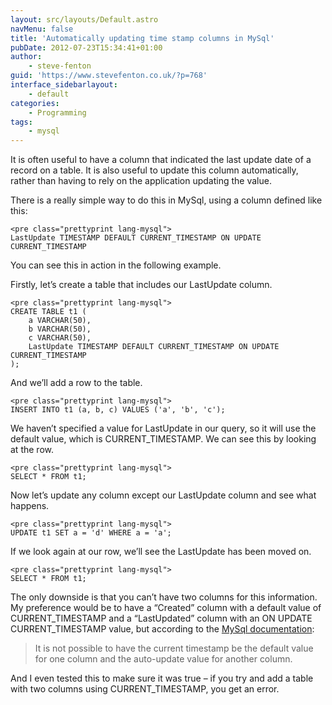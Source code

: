 ```yaml
---
layout: src/layouts/Default.astro
navMenu: false
title: 'Automatically updating time stamp columns in MySql'
pubDate: 2012-07-23T15:34:41+01:00
author:
    - steve-fenton
guid: 'https://www.stevefenton.co.uk/?p=768'
interface_sidebarlayout:
    - default
categories:
    - Programming
tags:
    - mysql
---
```


It is often useful to have a column that indicated the last update date of a record on a table. It is also useful to update this column automatically, rather than having to rely on the application updating the value.

There is a really simple way to do this in MySql, using a column defined like this:

```
<pre class="prettyprint lang-mysql">
LastUpdate TIMESTAMP DEFAULT CURRENT_TIMESTAMP ON UPDATE CURRENT_TIMESTAMP
```

You can see this in action in the following example.

Firstly, let’s create a table that includes our LastUpdate column.

```
<pre class="prettyprint lang-mysql">
CREATE TABLE t1 (
    a VARCHAR(50),
    b VARCHAR(50),
    c VARCHAR(50),
    LastUpdate TIMESTAMP DEFAULT CURRENT_TIMESTAMP ON UPDATE CURRENT_TIMESTAMP
);
```

And we’ll add a row to the table.

```
<pre class="prettyprint lang-mysql">
INSERT INTO t1 (a, b, c) VALUES ('a', 'b', 'c');
```

We haven’t specified a value for LastUpdate in our query, so it will use the default value, which is CURRENT\_TIMESTAMP. We can see this by looking at the row.

```
<pre class="prettyprint lang-mysql">
SELECT * FROM t1;
```

Now let’s update any column except our LastUpdate column and see what happens.

```
<pre class="prettyprint lang-mysql">
UPDATE t1 SET a = 'd' WHERE a = 'a';
```

If we look again at our row, we’ll see the LastUpdate has been moved on.

```
<pre class="prettyprint lang-mysql">
SELECT * FROM t1;
```

The only downside is that you can’t have two columns for this information. My preference would be to have a “Created” column with a default value of CURRENT\_TIMESTAMP and a “LastUpdated” column with an ON UPDATE CURRENT\_TIMESTAMP value, but according to the [MySql documentation](http://dev.mysql.com/doc/refman/5.0/en/timestamp-initialization.html):

> It is not possible to have the current timestamp be the default value for one column and the auto-update value for another column.

And I even tested this to make sure it was true – if you try and add a table with two columns using CURRENT\_TIMESTAMP, you get an error.